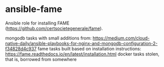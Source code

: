 # ansible-fame
Ansible role for installing FAME (https://github.com/certsocietegenerale/fame).

mongodb tasks with small additions from: https://medium.com/cloud-native-daily/ansible-playbooks-for-nginx-and-mongodb-configuration-2-f34828d4c937
fame tasks built based on installation instructions: https://fame.readthedocs.io/en/latest/installation.html
docker tasks stolen, that is, borrowed from somewhere
